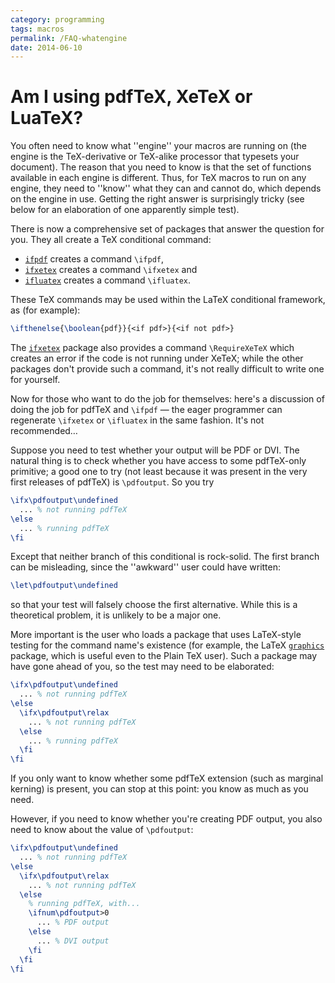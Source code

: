 ```yaml
---
category: programming
tags: macros
permalink: /FAQ-whatengine
date: 2014-06-10
---
```


# Am I using pdfTeX, XeTeX or LuaTeX?

You often need to know what ''engine'' your macros are running on (the
engine is the TeX-derivative or TeX-alike processor that
typesets your document).  The reason that you need to know is that the
set of functions available in each engine is different.  Thus, for
TeX macros to run on any engine, they need to ''know'' what they
can and cannot do, which depends on the engine in use.  Getting the
right answer is surprisingly tricky (see below for an elaboration of
one apparently simple test).

There is now a comprehensive set of packages that answer the question
for you.  They all create a TeX conditional command:
  

-  [`ifpdf`](https://ctan.org/pkg/ifpdf) creates a command `\ifpdf`,
-  [`ifxetex`](https://ctan.org/pkg/ifxetex) creates a command `\ifxetex` and
-  [`ifluatex`](https://ctan.org/pkg/ifluatex) creates a command `\ifluatex`.

These TeX commands may be used within the LaTeX conditional
framework, as (for example):
```latex
\ifthenelse{\boolean{pdf}}{<if pdf>}{<if not pdf>}
```

The [`ifxetex`](https://ctan.org/pkg/ifxetex) package also provides a command
`\RequireXeTeX` which creates an error if the code is not running
under XeTeX; while the other packages don't provide such a command,
it's not really difficult to write one for yourself.

Now for those who want to do the job for themselves: here's a
discussion of doing the job for pdfTeX and `\ifpdf`&nbsp;&mdash; the
eager programmer can regenerate `\ifxetex` or `\ifluatex` in the
same fashion.  It's not recommended&hellip;

Suppose you need to test whether your output will be PDF or
DVI.  The natural thing is to check whether you have access to
some pdfTeX-only primitive; a good one to try (not least because it
was present in the very first releases of pdfTeX) is
`\pdfoutput`.  So you try
```latex
\ifx\pdfoutput\undefined
  ... % not running pdfTeX
\else
  ... % running pdfTeX
\fi
```
Except that neither branch of this conditional is rock-solid.  The
first branch can be misleading, since the ''awkward'' user could have
written:
```latex
\let\pdfoutput\undefined
```
so that your test will falsely choose the first alternative.  While
this is a theoretical problem, it is unlikely to be a major one.

More important is the user who loads a package that uses
LaTeX-style testing for the command name's existence (for example,
the LaTeX [`graphics`](https://ctan.org/pkg/graphics) package, which is useful even to the
Plain TeX user).  Such a package may have gone ahead of you, so the
test may need to be elaborated:
```latex
\ifx\pdfoutput\undefined
  ... % not running pdfTeX
\else
  \ifx\pdfoutput\relax
    ... % not running pdfTeX
  \else
    ... % running pdfTeX
  \fi
\fi
```
If you only want to know whether some pdfTeX extension (such as
marginal kerning) is present, you can stop at this point: you know as
much as you need.

However, if you need to know whether you're creating PDF
output, you also need to know about the value of `\pdfoutput`:
```latex
\ifx\pdfoutput\undefined
  ... % not running pdfTeX
\else
  \ifx\pdfoutput\relax
    ... % not running pdfTeX
  \else
    % running pdfTeX, with...
    \ifnum\pdfoutput>0
      ... % PDF output
    \else
      ... % DVI output
    \fi
  \fi
\fi
```

